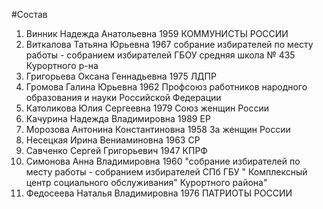 #Состав
1. Винник Надежда Анатольевна 1959 КОММУНИСТЫ РОССИИ
2. Виткалова Татьяна Юрьевна 1967 собрание избирателей по месту работы - собранием избирателей ГБОУ средняя школа № 435 Курортного р-на
3. Григорьева Оксана Геннадьевна 1975 ЛДПР
4. Громова Галина Юрьевна 1962 Профсоюз работников народного образования и науки Российской Федерации
5. Католикова Юлия Сергеевна 1979 Союз женщин России
6. Качурина Надежда Владимировна 1989 ЕР
7. Морозова Антонина Константиновна 1958 За женщин России
8. Несецкая Ирина Вениаминовна 1963 СР
9. Савченко Сергей Григорьевич 1947 КПРФ
10. Симонова Анна Владимировна 1960 \"собрание избирателей по месту работы - собранием избирателей СПб ГБУ \" Комплексный центр социального обслуживания\" Курортного района\"
11. Федосеева Наталья Владимировна 1976 ПАТРИОТЫ РОССИИ
